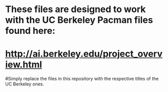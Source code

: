 # These files are designed to work with the UC Berkeley Pacman files found here:
# http://ai.berkeley.edu/project_overview.html
#Simply replace the files in this repository with the respective titles of the UC Berkeley ones. 
